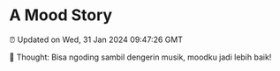 # A Mood Story

⏰ Updated on Wed, 31 Jan 2024 09:47:26 GMT

💭 Thought: Bisa ngoding sambil dengerin musik, moodku jadi lebih baik!

